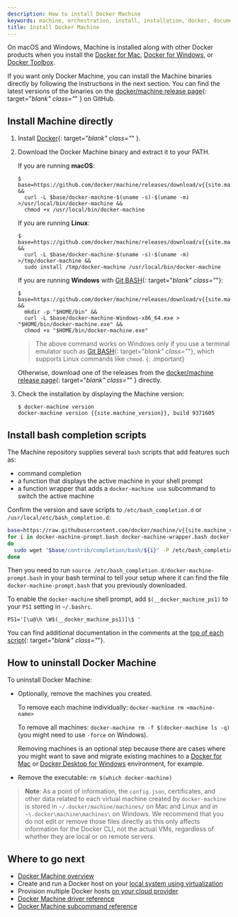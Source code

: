 ```yaml
---
description: How to install Docker Machine
keywords: machine, orchestration, install, installation, docker, documentation, uninstall Docker Machine, uninstall
title: Install Docker Machine
---
```


On macOS and Windows, Machine is installed along with other Docker products when
you install the [Docker for Mac](/docker-for-mac/index.md),
[Docker for Windows](/docker-for-windows/index.md), or
[Docker Toolbox](/toolbox/overview.md).

If you want only Docker Machine, you can install the Machine binaries directly
by following the instructions in the next section. You can find the latest
versions of the binaries on the [docker/machine release
page](https://github.com/docker/machine/releases/){: target="_blank" class="_" }
on GitHub.

## Install Machine directly

1.  Install [Docker](/engine/installation/index.md){: target="_blank" class="_" }.

2.  Download the Docker Machine binary and extract it to your PATH.

    If you are running **macOS**:

    ```console
    $ base=https://github.com/docker/machine/releases/download/v{{site.machine_version}} &&
      curl -L $base/docker-machine-$(uname -s)-$(uname -m) >/usr/local/bin/docker-machine &&
      chmod +x /usr/local/bin/docker-machine
    ```

    If you are running **Linux**:

    ```console
    $ base=https://github.com/docker/machine/releases/download/v{{site.machine_version}} &&
      curl -L $base/docker-machine-$(uname -s)-$(uname -m) >/tmp/docker-machine &&
      sudo install /tmp/docker-machine /usr/local/bin/docker-machine
    ```

    If you are running **Windows** with [Git BASH](https://git-for-windows.github.io/){: target="_blank" class="_"}:

    ```console
    $ base=https://github.com/docker/machine/releases/download/v{{site.machine_version}} &&
      mkdir -p "$HOME/bin" &&
      curl -L $base/docker-machine-Windows-x86_64.exe > "$HOME/bin/docker-machine.exe" &&
      chmod +x "$HOME/bin/docker-machine.exe"
    ```

    > The above command works on Windows only if you use a
    terminal emulator such as [Git BASH](https://git-for-windows.github.io/){: target="_blank" class="_"}, which supports Linux commands like `chmod`.
    {: .important}

    Otherwise, download one of the releases from the [docker/machine release
    page](https://github.com/docker/machine/releases/){: target="_blank" class="_" } directly.

3.  Check the installation by displaying the Machine version:

        $ docker-machine version
        docker-machine version {{site.machine_version}}, build 9371605

## Install bash completion scripts

The Machine repository supplies several `bash` scripts that add features such
as:

-   command completion
-   a function that displays the active machine in your shell prompt
-   a function wrapper that adds a `docker-machine use` subcommand to switch the
    active machine

Confirm the version and save scripts to `/etc/bash_completion.d` or
`/usr/local/etc/bash_completion.d`:

```bash
base=https://raw.githubusercontent.com/docker/machine/v{{site.machine_version}}
for i in docker-machine-prompt.bash docker-machine-wrapper.bash docker-machine.bash
do
  sudo wget "$base/contrib/completion/bash/${i}" -P /etc/bash_completion.d
done
```

Then you need to run `source
/etc/bash_completion.d/docker-machine-prompt.bash` in your bash
terminal to tell your setup where it can find the file
`docker-machine-prompt.bash` that you previously downloaded.

To enable the `docker-machine` shell prompt, add
`$(__docker_machine_ps1)` to your `PS1` setting in `~/.bashrc`.

```
PS1='[\u@\h \W$(__docker_machine_ps1)]\$ '
```

You can find additional documentation in the comments at the [top of
each
script](https://github.com/docker/machine/tree/master/contrib/completion/bash){:
target="_blank" class="_"}.

## How to uninstall Docker Machine

To uninstall Docker Machine:

*  Optionally, remove the machines you created.

   To remove each machine individually: `docker-machine rm <machine-name>`

   To remove all machines: `docker-machine rm -f $(docker-machine ls
   -q)` (you might need to use `-force` on Windows).

   Removing machines is an optional step because there are cases where
   you might want to save and migrate existing machines to a [Docker
   for Mac](/docker-for-mac/index.md) or [Docker Desktop for
   Windows](/docker-for-windows/index.md) environment, for example.

*  Remove the executable: `rm $(which docker-machine)`


>**Note**: As a point of information, the `config.json`, certificates,
and other data related to each virtual machine created by `docker-machine`
is stored in `~/.docker/machine/machines/` on Mac and Linux and in
`~\.docker\machine\machines\` on Windows. We recommend that you do not edit or
remove those files directly as this only affects information for the Docker
CLI, not the actual VMs, regardless of whether they are local or on remote
servers.

## Where to go next

-  [Docker Machine overview](overview.md)
-  Create and run a Docker host on your [local system using virtualization](get-started.md)
-  Provision multiple Docker hosts [on your cloud provider](get-started-cloud.md)
-  [Docker Machine driver reference](/machine/drivers/index.md)
-  [Docker Machine subcommand reference](/machine/reference/index.md)
